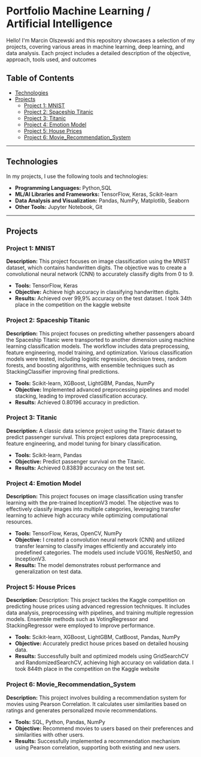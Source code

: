 # Portfolio Machine Learning / Artificial Intelligence

Hello! 
I'm Marcin Olszewski and this repository showcases a selection of my projects, covering various areas in machine learning, deep learning, and data analysis.
Each project includes a detailed description of the objective, approach, tools used, and outcomes

## Table of Contents

- [Technologies](#technologies)
- [Projects](#projects)
  - [Project 1: MNIST](#project-1-mnist)
  - [Project 2: Spaceship Titanic](#project-2-spaceship-titanic)
  - [Project 3: Titanic](#project-3-titanic)
  - [Project 4: Emotion Model](#project-4-emotion-model)
  - [Project 5: House Prices](#project-5-house-prices)
  - [Project 6: Movie_Recommendation_System](#project-6-movie-recommendation-system)


---

## Technologies

In my projects, I use the following tools and technologies:

- **Programming Languages:** Python,SQL
- **ML/AI Libraries and Frameworks:** TensorFlow, Keras, Scikit-learn
- **Data Analysis and Visualization:** Pandas, NumPy, Matplotlib, Seaborn
- **Other Tools:** Jupyter Notebook, Git

---

## Projects

### Project 1: MNIST

**Description:** 
This project focuses on image classification using the MNIST dataset, which contains handwritten digits. The objective was to create a convolutional neural network (CNN) to accurately classify digits from 0 to 9.

- **Tools:** TensorFlow, Keras
- **Objective:** Achieve high accuracy in classifying handwritten digits.
- **Results:** Achieved over 99,9% accuracy on the test dataset. I took 34th place in the competition on the kaggle website

### Project 2: Spaceship Titanic

**Description:**
This project focuses on predicting whether passengers aboard the Spaceship Titanic were transported to another dimension using machine learning classification models. The workflow includes data preprocessing, feature engineering, model training, and optimization. Various classification models were tested, including logistic regression, decision trees, random forests, and boosting algorithms, with ensemble techniques such as StackingClassifier improving final predictions.

- **Tools:** Scikit-learn, XGBoost, LightGBM, Pandas, NumPy
- **Objective:** Implemented advanced preprocessing pipelines and model stacking, leading to improved classification accuracy.
- **Results:** Achieved 0.80196 accuracy in prediction.

### Project 3: Titanic

**Description:** 
A classic data science project using the Titanic dataset to predict passenger survival. This project explores data preprocessing, feature engineering, and model tuning for binary classification.

- **Tools:** Scikit-learn, Pandas
- **Objective:** Predict passenger survival on the Titanic.
- **Results:** Achieved 0.83839 accuracy on the test set.

### Project 4: Emotion Model

**Description:** This project focuses on image classification using transfer learning with the pre-trained InceptionV3 model. The objective was to effectively classify images into multiple categories, leveraging transfer learning to achieve high accuracy while optimizing computational resources.

- **Tools:** TensorFlow, Keras, OpenCV, NumPy
- **Objective:** I created a convolution neural network (CNN) and utilized transfer learning to classify images efficiently and accurately into predefined categories. The models used include VGG16, ResNet50, and InceptionV3.
- **Results:**  The model demonstrates robust performance and generalization on test data.

### Project 5: House Prices

**Description:** Description: This project tackles the Kaggle competition on predicting house prices using advanced regression techniques. It includes data analysis, preprocessing with pipelines, and training multiple regression models. Ensemble methods such as VotingRegressor and StackingRegressor were employed to improve performance.

- **Tools:** Scikit-learn, XGBoost, LightGBM, CatBoost, Pandas, NumPy
- **Objective:** Accurately predict house prices based on detailed housing data.
- **Results:** Successfully built and optimized models using GridSearchCV and RandomizedSearchCV, achieving high accuracy on validation data. I took 844th place in the competition on the Kaggle website

### Project 6: Movie_Recommendation_System

**Description:** This project involves building a recommendation system for movies using Pearson Correlation. It calculates user similarities based on ratings and generates personalized movie recommendations.

- **Tools:** SQL, Python, Pandas, NumPy
- **Objective:** Recommend movies to users based on their preferences and similarities with other users.
- **Results:** Successfully implemented a recommendation mechanism using Pearson correlation, supporting both existing and new users.